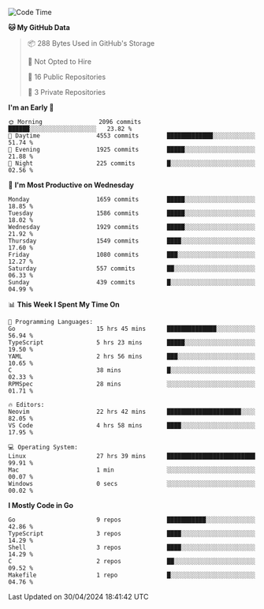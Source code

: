 <!--START_SECTION:waka-->
![Code Time](http://img.shields.io/badge/Code%20Time-582%20hrs%2058%20mins-blue)

**🐱 My GitHub Data** 

> 📦 288 Bytes Used in GitHub's Storage 
 > 
> 🚫 Not Opted to Hire
 > 
> 📜 16 Public Repositories 
 > 
> 🔑 3 Private Repositories 
 > 
**I'm an Early 🐤** 

```text
🌞 Morning                2096 commits        ██████░░░░░░░░░░░░░░░░░░░   23.82 % 
🌆 Daytime                4553 commits        █████████████░░░░░░░░░░░░   51.74 % 
🌃 Evening                1925 commits        █████░░░░░░░░░░░░░░░░░░░░   21.88 % 
🌙 Night                  225 commits         █░░░░░░░░░░░░░░░░░░░░░░░░   02.56 % 
```
📅 **I'm Most Productive on Wednesday** 

```text
Monday                   1659 commits        █████░░░░░░░░░░░░░░░░░░░░   18.85 % 
Tuesday                  1586 commits        █████░░░░░░░░░░░░░░░░░░░░   18.02 % 
Wednesday                1929 commits        █████░░░░░░░░░░░░░░░░░░░░   21.92 % 
Thursday                 1549 commits        ████░░░░░░░░░░░░░░░░░░░░░   17.60 % 
Friday                   1080 commits        ███░░░░░░░░░░░░░░░░░░░░░░   12.27 % 
Saturday                 557 commits         ██░░░░░░░░░░░░░░░░░░░░░░░   06.33 % 
Sunday                   439 commits         █░░░░░░░░░░░░░░░░░░░░░░░░   04.99 % 
```


📊 **This Week I Spent My Time On** 

```text
💬 Programming Languages: 
Go                       15 hrs 45 mins      ██████████████░░░░░░░░░░░   56.94 % 
TypeScript               5 hrs 23 mins       █████░░░░░░░░░░░░░░░░░░░░   19.50 % 
YAML                     2 hrs 56 mins       ███░░░░░░░░░░░░░░░░░░░░░░   10.65 % 
C                        38 mins             █░░░░░░░░░░░░░░░░░░░░░░░░   02.33 % 
RPMSpec                  28 mins             ░░░░░░░░░░░░░░░░░░░░░░░░░   01.71 % 

🔥 Editors: 
Neovim                   22 hrs 42 mins      █████████████████████░░░░   82.05 % 
VS Code                  4 hrs 58 mins       ████░░░░░░░░░░░░░░░░░░░░░   17.95 % 

💻 Operating System: 
Linux                    27 hrs 39 mins      █████████████████████████   99.91 % 
Mac                      1 min               ░░░░░░░░░░░░░░░░░░░░░░░░░   00.07 % 
Windows                  0 secs              ░░░░░░░░░░░░░░░░░░░░░░░░░   00.02 % 
```

**I Mostly Code in Go** 

```text
Go                       9 repos             ███████████░░░░░░░░░░░░░░   42.86 % 
TypeScript               3 repos             ████░░░░░░░░░░░░░░░░░░░░░   14.29 % 
Shell                    3 repos             ████░░░░░░░░░░░░░░░░░░░░░   14.29 % 
C                        2 repos             ██░░░░░░░░░░░░░░░░░░░░░░░   09.52 % 
Makefile                 1 repo              █░░░░░░░░░░░░░░░░░░░░░░░░   04.76 % 
```




 Last Updated on 30/04/2024 18:41:42 UTC
<!--END_SECTION:waka-->
